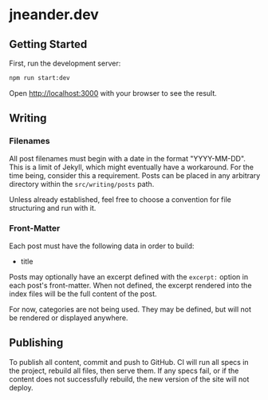 # jneander.dev

## Getting Started

First, run the development server:

```bash
npm run start:dev
```

Open [http://localhost:3000](http://localhost:3000) with your browser to see the result.

## Writing

### Filenames

All post filenames must begin with a date in the format "YYYY-MM-DD". This is a limit of Jekyll,
which might eventually have a workaround. For the time being, consider this a requirement. Posts can
be placed in any arbitrary directory within the `src/writing/posts` path.

Unless already established, feel free to choose a convention for file structuring and run with it.

### Front-Matter

Each post must have the following data in order to build:

- title

Posts may optionally have an excerpt defined with the `excerpt:` option in each post's front-matter.
When not defined, the excerpt rendered into the index files will be the full content of the post.

For now, categories are not being used. They may be defined, but will not be rendered or displayed
anywhere.

## Publishing

To publish all content, commit and push to GitHub. CI will run all specs in the project, rebuild all
files, then serve them. If any specs fail, or if the content does not successfully rebuild, the new
version of the site will not deploy.
